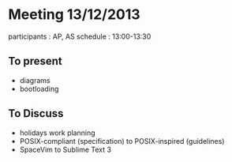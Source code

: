 # Meeting 13/12/2013

participants : AP, AS
schedule : 13:00-13:30

## To present
  - diagrams
  - bootloading

## To Discuss
  - holidays work planning
  - POSIX-compliant (specification) to POSIX-inspired (guidelines)
  - SpaceVim to Sublime Text 3